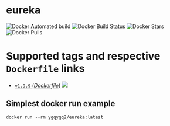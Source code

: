 # eureka

![Docker Automated build](https://img.shields.io/docker/cloud/automated/ygqygq2/eureka.svg) ![Docker Build Status](https://img.shields.io/docker/cloud/build/ygqygq2/eureka.svg) ![Docker Stars](https://img.shields.io/docker/stars/ygqygq2/eureka.svg) ![Docker Pulls](https://img.shields.io/docker/pulls/ygqygq2/eureka.svg)

# Supported tags and respective `Dockerfile` links

- [`v1.9.9` (*Dockerfile*)](https://github.com/ygqygq2/eureka-docker/blob/master/1.9.9/Dockerfile) [![](https://images.microbadger.com/badges/image/ygqygq2/eureka.svg)](http://microbadger.com/images/ygqygq2/eureka "Get your own image badge on microbadger.com")

## Simplest docker run example

```
docker run --rm ygqygq2/eureka:latest
```

